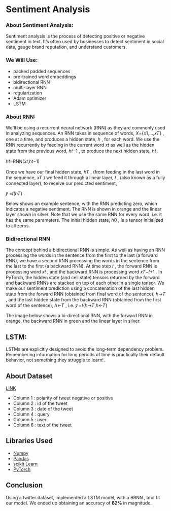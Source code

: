 # Sentiment Analysis

### About Sentiment Analysis:
   Sentiment analysis is the process of detecting positive or negative sentiment in text. It’s often used by businesses to detect sentiment in social data, gauge brand reputation, and understand customers.

### We Will Use:  
- packed padded sequences
- pre-trained word embeddings
- bidirectional RNN
- multi-layer RNN
- regularization
- Adam optimizer
- LSTM

### About RNN:
We'll be using a recurrent neural network (RNN) as they are commonly used in analyzing sequences. An RNN takes in sequence of words,  𝑋={𝑥1,...,𝑥𝑇} , one at a time, and produces a hidden state,  ℎ , for each word. We use the RNN recurrently by feeding in the current word  𝑥𝑡  as well as the hidden state from the previous word,  ℎ𝑡−1 , to produce the next hidden state,  ℎ𝑡 .

ℎ𝑡=RNN(𝑥𝑡,ℎ𝑡−1)

Once we have our final hidden state,  ℎ𝑇 , (from feeding in the last word in the sequence,  𝑥𝑇 ) we feed it through a linear layer,  𝑓 , (also known as a fully connected layer), to receive our predicted sentiment,

 𝑦̂ =𝑓(ℎ𝑇) .

Below shows an example sentence, with the RNN predicting zero, which indicates a negative sentiment. The RNN is shown in orange and the linear layer shown in silver. Note that we use the same RNN for every word, i.e. it has the same parameters. The initial hidden state,  ℎ0 , is a tensor initialized to all zeros.



### Bidirectional RNN
The concept behind a bidirectional RNN is simple. As well as having an RNN processing the words in the sentence from the first to the last (a forward RNN), we have a second RNN processing the words in the sentence from the last to the first (a backward RNN). At time step  𝑡 , the forward RNN is processing word  𝑥𝑡 , and the backward RNN is processing word  𝑥𝑇−𝑡+1 .
In PyTorch, the hidden state (and cell state) tensors returned by the forward and backward RNNs are stacked on top of each other in a single tensor.
We make our sentiment prediction using a concatenation of the last hidden state from the forward RNN (obtained from final word of the sentence),  ℎ→𝑇 , and the last hidden state from the backward RNN (obtained from the first word of the sentence),  ℎ←𝑇 , i.e.  𝑦̂ =𝑓(ℎ→𝑇,ℎ←𝑇)

The image below shows a bi-directional RNN, with the forward RNN in orange, the backward RNN in green and the linear layer in silver.


## LSTM:
LSTMs are explicitly designed to avoid the long-term dependency problem. Remembering information for long periods of time is practically their default behavior, not something they struggle to learn!.

## About Dataset
[LINK](https://www.kaggle.com/datasets/abhi8923shriv/sentiment-analysis-dataset)
- Column 1 : polarity of tweet
  negative or positive
- Column 2 : id of the tweet
- Column 3 : date of the tweet
- Column 4 : query
- Column 5 : user
- Column 6 : text of the tweet



## Libraries Used

- [Numpy](https://numpy.org/)
- [Pandas](https://pandas.pydata.org/)
- [scikit Learn](https://scikit-learn.org/stable/)
- [PyTorch](https://pytorch.org/)

## Conclusion
Using a twitter dataset, implemented a LSTM model, with a BRNN , and fit our model. We ended up obtaining an accuracy of **82%** in magnitude.
